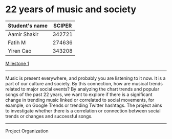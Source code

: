 # 22 years of music and society

| Student's name | SCIPER |
| -------------- | ------ |
| Aamir Shakir | 342721 |
| Fatih M | 274636 |
| Yiren Cao | 343208 |

[Milestone 1](/milestones/milestone1.md)

---
Music is present everywhere, and probably you are listening to it now. It is a part of our culture and society. By this connection, how are musical trends related to major social events? By analyzing the chart trends and popular songs of the past 22 years, we want to explore if there is a significant change in trending music linked or correlated to social movements, for example, on Google Trends or trending Twitter hashtags. The project aims to investigate whether there is a correlation or connection between social trends or changes and successful songs.

---

Project Organization

